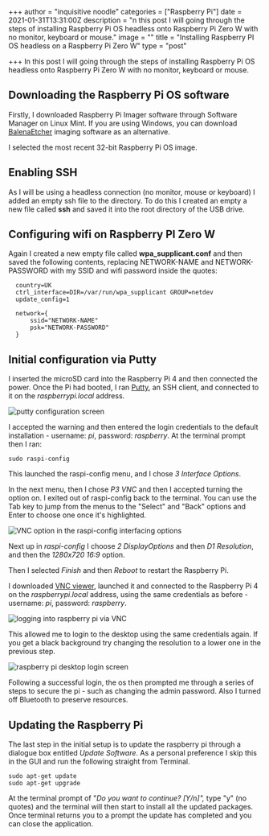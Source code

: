 +++
author = "inquisitive noodle"
categories = ["Raspberry Pi"]
date = 2021-01-31T13:31:00Z
description = "n this post I will going through the steps of installing Raspberry Pi OS headless onto Raspberry Pi Zero W with no monitor, keyboard or mouse."
image = ""
title = "Installing Raspberry PI OS headless on a Raspberry Pi Zero W"
type = "post"

+++
In this post I will going through the steps of installing Raspberry Pi OS headless onto Raspberry Pi Zero W with no monitor, keyboard or mouse.

## Downloading the Raspberry Pi OS software

Firstly, I downloaded Raspberry Pi Imager software through Software Manager on Linux Mint.  If you are using Windows, you can download [BalenaEtcher](https://www.balena.io/etcher/) imaging software as an alternative.

I selected the most recent 32-bit Raspberry Pi OS image.

## Enabling SSH

As I will be using a headless connection (no monitor, mouse or keyboard) I added an empty ssh file to the directory. To do this I created an empty a new file called **ssh** and saved it into the root directory of the USB drive.

## Configuring wifi on Raspberry PI Zero W

Again I created a new empty file called **wpa_supplicant.conf** and then saved the following contents, replacing NETWORK-NAME and NETWORK-PASSWORD with my SSID and wifi password inside the quotes:

      country=UK
      ctrl_interface=DIR=/var/run/wpa_supplicant GROUP=netdev
      update_config=1
    
      network={
          ssid="NETWORK-NAME"
          psk="NETWORK-PASSWORD"
      }
    

## Initial configuration via Putty

I inserted the microSD card into the Raspberry Pi 4 and then connected the power. Once the Pi had booted, I ran [Putty](https://www.chiark.greenend.org.uk/\~sgtatham/putty/), an SSH client, and connected to it on the _raspberrypi.local_ address.

![putty configuration screen](/images/putty-login.PNG "putty configuration screen")

I accepted the warning and then entered the login credentials to the default installation - username: _pi_, password: _raspberry_. At the terminal prompt then I ran:

    sudo raspi-config

This launched the raspi-config menu, and I chose _3 Interface Options_.

In the next menu, then I chose _P3 VNC_ and then I accepted turning the option on. I exited out of raspi-config back to the terminal. You can use the Tab key to jump from the menus to the "Select" and "Back" options and Enter to choose one once it's highlighted.

![VNC option in the raspi-config interfacing options](/images/vnc-option.PNG "VNC option in the raspi-config interfacing options")

Next up in _raspi-config_ I choose _2 DisplayOptions_ and then _D1 Resolution_, and then the _1280x720 16:9_ option.

Then I selected _Finish_ and then _Reboot_ to restart the Raspberry Pi.

I downloaded [VNC viewer](https://www.realvnc.com/en/connect/download/viewer/), launched it and connected to the Raspberry Pi 4 on the _raspberrypi.local_ address, using the same credentials as before - username: _pi_, password: _raspberry_.

![logging into raspberry pi via VNC](/images/vnc-login.PNG "logging into raspberry pi via VNC")

This allowed me to login to the desktop using the same credentials again. If you get a black background try changing the resolution to a lower one in the previous step.

![raspberry pi desktop login screen](/images/desktop-login.png "raspberry pi desktop login screen")

Following a successful login, the os then prompted me through a series of steps to secure the pi - such as changing the admin password.  Also I turned off Bluetooth to preserve resources.

## Updating the Raspberry Pi

The last step in the initial setup is to update the raspberry pi through a dialogue box entitled _Update Software_. As a personal preference I skip this in the GUI and run the following straight from Terminal.

    sudo apt-get update
    sudo apt-get upgrade

At the terminal prompt of "_Do you want to continue? \[Y/n\]",_ type "y" (no quotes) and the terminal will then start to install all the updated packages. Once terminal returns you to a prompt the update has completed and you can close the application.